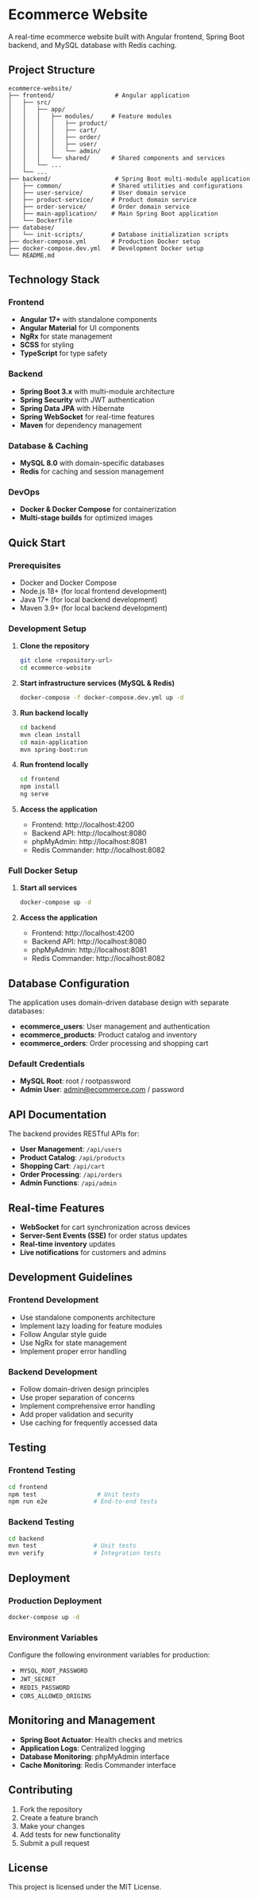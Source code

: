 # Ecommerce Website

A real-time ecommerce website built with Angular frontend, Spring Boot backend, and MySQL database with Redis caching.

## Project Structure

```
ecommerce-website/
├── frontend/                 # Angular application
│   ├── src/
│   │   ├── app/
│   │   │   ├── modules/     # Feature modules
│   │   │   │   ├── product/
│   │   │   │   ├── cart/
│   │   │   │   ├── order/
│   │   │   │   ├── user/
│   │   │   │   └── admin/
│   │   │   └── shared/      # Shared components and services
│   │   └── ...
│   └── ...
├── backend/                  # Spring Boot multi-module application
│   ├── common/              # Shared utilities and configurations
│   ├── user-service/        # User domain service
│   ├── product-service/     # Product domain service
│   ├── order-service/       # Order domain service
│   ├── main-application/    # Main Spring Boot application
│   └── Dockerfile
├── database/
│   └── init-scripts/        # Database initialization scripts
├── docker-compose.yml       # Production Docker setup
├── docker-compose.dev.yml   # Development Docker setup
└── README.md
```

## Technology Stack

### Frontend
- **Angular 17+** with standalone components
- **Angular Material** for UI components
- **NgRx** for state management
- **SCSS** for styling
- **TypeScript** for type safety

### Backend
- **Spring Boot 3.x** with multi-module architecture
- **Spring Security** with JWT authentication
- **Spring Data JPA** with Hibernate
- **Spring WebSocket** for real-time features
- **Maven** for dependency management

### Database & Caching
- **MySQL 8.0** with domain-specific databases
- **Redis** for caching and session management

### DevOps
- **Docker & Docker Compose** for containerization
- **Multi-stage builds** for optimized images

## Quick Start

### Prerequisites
- Docker and Docker Compose
- Node.js 18+ (for local frontend development)
- Java 17+ (for local backend development)
- Maven 3.9+ (for local backend development)

### Development Setup

1. **Clone the repository**
   ```bash
   git clone <repository-url>
   cd ecommerce-website
   ```

2. **Start infrastructure services (MySQL & Redis)**
   ```bash
   docker-compose -f docker-compose.dev.yml up -d
   ```

3. **Run backend locally**
   ```bash
   cd backend
   mvn clean install
   cd main-application
   mvn spring-boot:run
   ```

4. **Run frontend locally**
   ```bash
   cd frontend
   npm install
   ng serve
   ```

5. **Access the application**
   - Frontend: http://localhost:4200
   - Backend API: http://localhost:8080
   - phpMyAdmin: http://localhost:8081
   - Redis Commander: http://localhost:8082

### Full Docker Setup

1. **Start all services**
   ```bash
   docker-compose up -d
   ```

2. **Access the application**
   - Frontend: http://localhost:4200
   - Backend API: http://localhost:8080
   - phpMyAdmin: http://localhost:8081
   - Redis Commander: http://localhost:8082

## Database Configuration

The application uses domain-driven database design with separate databases:

- **ecommerce_users**: User management and authentication
- **ecommerce_products**: Product catalog and inventory
- **ecommerce_orders**: Order processing and shopping cart

### Default Credentials

- **MySQL Root**: root / rootpassword
- **Admin User**: admin@ecommerce.com / password

## API Documentation

The backend provides RESTful APIs for:

- **User Management**: `/api/users`
- **Product Catalog**: `/api/products`
- **Shopping Cart**: `/api/cart`
- **Order Processing**: `/api/orders`
- **Admin Functions**: `/api/admin`

## Real-time Features

- **WebSocket** for cart synchronization across devices
- **Server-Sent Events (SSE)** for order status updates
- **Real-time inventory** updates
- **Live notifications** for customers and admins

## Development Guidelines

### Frontend Development
- Use standalone components architecture
- Implement lazy loading for feature modules
- Follow Angular style guide
- Use NgRx for state management
- Implement proper error handling

### Backend Development
- Follow domain-driven design principles
- Use proper separation of concerns
- Implement comprehensive error handling
- Add proper validation and security
- Use caching for frequently accessed data

## Testing

### Frontend Testing
```bash
cd frontend
npm test                 # Unit tests
npm run e2e             # End-to-end tests
```

### Backend Testing
```bash
cd backend
mvn test                # Unit tests
mvn verify              # Integration tests
```

## Deployment

### Production Deployment
```bash
docker-compose up -d
```

### Environment Variables
Configure the following environment variables for production:

- `MYSQL_ROOT_PASSWORD`
- `JWT_SECRET`
- `REDIS_PASSWORD`
- `CORS_ALLOWED_ORIGINS`

## Monitoring and Management

- **Spring Boot Actuator**: Health checks and metrics
- **Application Logs**: Centralized logging
- **Database Monitoring**: phpMyAdmin interface
- **Cache Monitoring**: Redis Commander interface

## Contributing

1. Fork the repository
2. Create a feature branch
3. Make your changes
4. Add tests for new functionality
5. Submit a pull request

## License

This project is licensed under the MIT License.